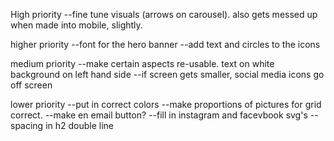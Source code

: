 High priority
--fine tune visuals (arrows on carousel). also gets messed up when made into mobile, slightly. 

higher priority
--font for the hero banner
--add text and circles to the icons

medium priority
--make certain aspects re-usable. text on white background on left hand side 
--if screen gets smaller, social media icons go off screen

lower priority
--put in correct colors
--make proportions of pictures for grid correct. 
--make en email button? 
--fill in instagram and facevbook svg's
--spacing in h2 double line 
